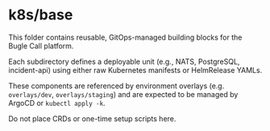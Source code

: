 # k8s/base

This folder contains reusable, GitOps-managed building blocks for the Bugle Call platform.

Each subdirectory defines a deployable unit (e.g., NATS, PostgreSQL, incident-api) using either raw Kubernetes manifests or HelmRelease YAMLs.

These components are referenced by environment overlays (e.g. `overlays/dev`, `overlays/staging`) and are expected to be managed by ArgoCD or `kubectl apply -k`.

Do not place CRDs or one-time setup scripts here.
